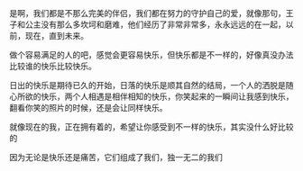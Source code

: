 是啊，我们都是不那么完美的伴侣，我们都在努力的守护自己的爱，就像那句，王子和公主没有那么多坎坷和磨难，他们经历了非常非常多，永永远远的在一起，以前，现在，直到未来。

做个容易满足的人的吧，感觉会更容易快乐，但快乐都是不一样的，好像真没办法比较谁的快乐比较快乐。

日出的快乐是期待已久的开始，日落的快乐是顺其自然的结局，一个人的洒脱是随心所欲的快乐，两个人相遇是相伴相知的快乐，你笑起来的一瞬间让我感到快乐，翻看你笑的照片的时候，还是会让同样快乐。

就像现在的我，正在拥有着的，希望让你感受到不一样的快乐，其实没什么好比较的

因为无论是快乐还是痛苦，它们组成了我们，独一无二的我们
